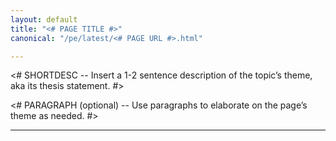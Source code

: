 ```yaml
---
layout: default
title: "<# PAGE TITLE #>"
canonical: "/pe/latest/<# PAGE URL #>.html"

---
```


<!--Overviews introduce the content of a page, telling users what they can expect to learn here. Overviews don’t have a title element, because the page title serves that purpose.-->

<# SHORTDESC -- Insert a 1-2 sentence description of the topic’s theme, aka its thesis statement. #>

<# PARAGRAPH (optional) -- Use paragraphs to elaborate on the page’s theme as needed. #>


* * *
